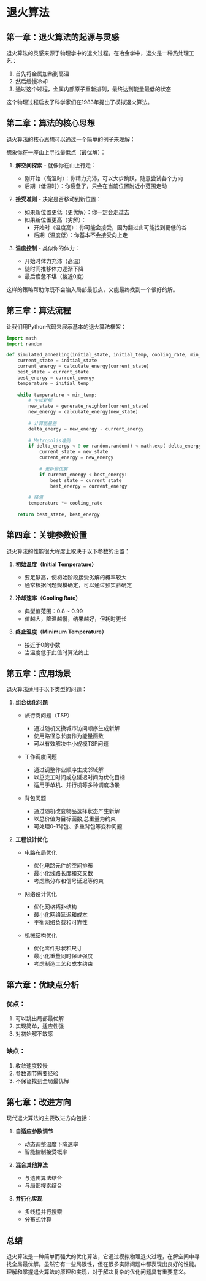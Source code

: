 # 退火算法

## 第一章：退火算法的起源与灵感

退火算法的灵感来源于物理学中的退火过程。在冶金学中，退火是一种热处理工艺：
1. 首先将金属加热到高温
2. 然后缓慢冷却
3. 通过这个过程，金属内部原子重新排列，最终达到能量最低的状态

这个物理过程启发了科学家们在1983年提出了模拟退火算法。

## 第二章：算法的核心思想
退火算法的核心思想可以通过一个简单的例子来理解：

想象你在一座山上寻找最低点（最优解）：

1. **解空间探索** - 就像你在山上行走：
   - 刚开始（高温时）：你精力充沛，可以大步跳跃，随意尝试各个方向
   - 后期（低温时）：你疲惫了，只会在当前位置附近小范围走动

2. **接受准则** - 决定是否移动到新位置：
   - 如果新位置更低（更优解）：你一定会走过去
   - 如果新位置更高（劣解）：
     - 开始时（温度高）：你可能会接受，因为翻过山可能找到更低的谷
     - 后期（温度低）：你基本不会接受向上走

3. **温度控制** - 类似你的体力：
   - 开始时体力充沛（高温）
   - 随时间推移体力逐渐下降
   - 最后疲惫不堪（接近0度）

这样的策略帮助你既不会陷入局部最低点，又能最终找到一个很好的解。

## 第三章：算法流程

让我们用Python代码来展示基本的退火算法框架：

```python
import math
import random

def simulated_annealing(initial_state, initial_temp, cooling_rate, min_temp):
    current_state = initial_state
    current_energy = calculate_energy(current_state)
    best_state = current_state
    best_energy = current_energy
    temperature = initial_temp
    
    while temperature > min_temp:
        # 生成新解
        new_state = generate_neighbor(current_state)
        new_energy = calculate_energy(new_state)
        
        # 计算能量差
        delta_energy = new_energy - current_energy
        
        # Metropolis准则
        if delta_energy < 0 or random.random() < math.exp(-delta_energy / temperature):
            current_state = new_state
            current_energy = new_energy
            
            # 更新最优解
            if current_energy < best_energy:
                best_state = current_state
                best_energy = current_energy
        
        # 降温
        temperature *= cooling_rate
    
    return best_state, best_energy
```

## 第四章：关键参数设置

退火算法的性能很大程度上取决于以下参数的设置：

1. **初始温度（Initial Temperature）**
   - 要足够高，使初始阶段接受劣解的概率较大
   - 通常根据问题规模确定，可以通过预实验确定

2. **冷却速率（Cooling Rate）**
   - 典型值范围：0.8 ~ 0.99
   - 值越大，降温越慢，结果越好，但耗时更长

3. **终止温度（Minimum Temperature）**
   - 接近于0的小数
   - 当温度低于此值时算法终止

## 第五章：应用场景

退火算法适用于以下类型的问题：

1. **组合优化问题**
   - 旅行商问题（TSP）
     - 通过随机交换城市访问顺序生成新解
     - 使用路径总长度作为能量函数
     - 可以有效解决中小规模TSP问题
   
   - 工作调度问题
     - 通过调整作业顺序生成邻域解
     - 以总完工时间或总延迟时间为优化目标
     - 适用于单机、并行机等多种调度场景
   
   - 背包问题
     - 通过随机改变物品选择状态产生新解
     - 以总价值为目标函数,总重量为约束
     - 可处理0-1背包、多重背包等变种问题

2. **工程设计优化**
   - 电路布局优化
     - 优化电路元件的空间排布
     - 最小化线路长度和交叉数
     - 考虑热分布和信号延迟等约束
   
   - 网络设计优化
     - 优化网络拓扑结构
     - 最小化网络延迟和成本
     - 平衡网络负载和可靠性
   
   - 机械结构优化
     - 优化零件形状和尺寸
     - 最小化重量同时保证强度
     - 考虑制造工艺和成本约束

## 第六章：优缺点分析

### 优点：
1. 可以跳出局部最优解
2. 实现简单，适应性强
3. 对初始解不敏感

### 缺点：
1. 收敛速度较慢
2. 参数调节需要经验
3. 不保证找到全局最优解

## 第七章：改进方向

现代退火算法的主要改进方向包括：

1. **自适应参数调节**
   - 动态调整温度下降速率
   - 智能控制接受概率

2. **混合其他算法**
   - 与遗传算法结合
   - 与局部搜索结合

3. **并行化实现**
   - 多线程并行搜索
   - 分布式计算

## 总结

退火算法是一种简单而强大的优化算法，它通过模拟物理退火过程，在解空间中寻找全局最优解。虽然它有一些局限性，但在很多实际问题中都表现出良好的性能。理解和掌握退火算法的原理和实现，对于解决复杂的优化问题具有重要意义。
